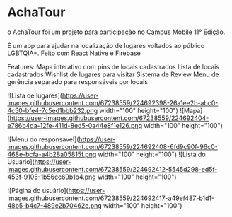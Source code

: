 # AchaTour

o AchaTour foi um projeto para participação no Campus Mobile 11° Edição.

É um app para ajudar na localização de lugares voltados ao público LGBTQIA+. Feito com React Native e Firebase

Features:
  Mapa interativo com pins de locais cadastrados
  Lista de locais cadastrados
  Wishlist de lugares para visitar
  Sistema de Review
  Menu de gerência separado para responsáveis por locais
  
  ![Lista de lugares](https://user-images.githubusercontent.com/67238559/224692398-26a1ee2b-abc0-4c50-bfe4-7c5ed1bbb232.png width="100" height="100") ![Mapa](https://user-images.githubusercontent.com/67238559/224692404-e786b4da-12fe-411d-8ed5-0a44e8f1e126.png  width="100" height="100")

![Menu do responsavel](https://user-images.githubusercontent.com/67238559/224692408-6fd9c90f-96c0-468e-bcfa-a4b28a05815f.png   width="100" height="100") ![Lista do Usuário](https://user-images.githubusercontent.com/67238559/224692412-5545d298-ed5f-453f-9105-1b56cc69b1b4.png  width="100" height="100")

![Página do usuário](https://user-images.githubusercontent.com/67238559/224692417-a49ef487-b1d1-48b5-b4c7-489e2b70462e.png width="100" height="100")
